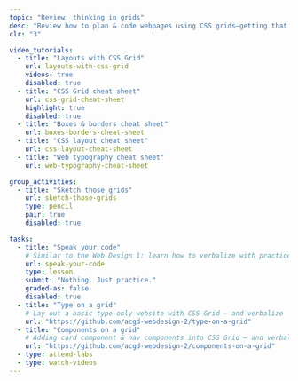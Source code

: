 ```yaml
---
topic: "Review: thinking in grids"
desc: "Review how to plan & code webpages using CSS grids—getting that code brain back in business."
clr: "3"

video_tutorials:
  - title: "Layouts with CSS Grid"
    url: layouts-with-css-grid
    videos: true
    disabled: true
  - title: "CSS Grid cheat sheet"
    url: css-grid-cheat-sheet
    highlight: true
    disabled: true
  - title: "Boxes & borders cheat sheet"
    url: boxes-borders-cheat-sheet
  - title: "CSS layout cheat sheet"
    url: css-layout-cheat-sheet
  - title: "Web typography cheat sheet"
    url: web-typography-cheat-sheet

group_activities:
  - title: "Sketch those grids"
    url: sketch-those-grids
    type: pencil
    pair: true
    disabled: true

tasks:
  - title: "Speak your code"
    # Similar to the Web Design 1: learn how to verbalize with practice examples
    url: speak-your-code
    type: lesson
    submit: "Nothing. Just practice."
    graded-as: false
    disabled: true
  - title: "Type on a grid"
    # Lay out a basic type-only website with CSS Grid — and verbalize
    url: "https://github.com/acgd-webdesign-2/type-on-a-grid"
  - title: "Components on a grid"
    # Adding card component & nav components into CSS Grid — and verbalize
    url: "https://github.com/acgd-webdesign-2/components-on-a-grid"
  - type: attend-labs
  - type: watch-videos
---
```

